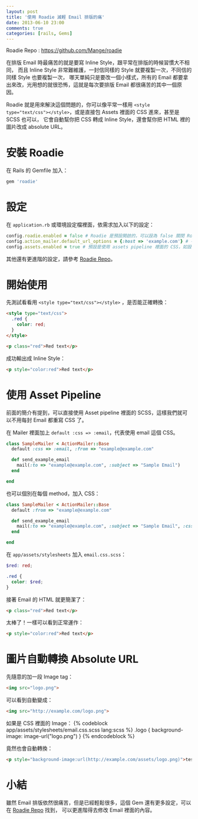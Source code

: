 ```yaml
---
layout: post
title: '使用 Roadie 減輕 Email 排版的痛'
date: 2013-06-10 23:00
comments: true
categories: [rails, Gems]
---
```


Roadie Repo : <https://github.com/Mange/roadie>

在排版 Email 時最痛苦的就是要寫 Inline Style，跟平常在排版的時候習慣大不相同，
而且 Inline Style 非常難維護，一封信同樣的 Style 就要複製一次，不同信的同樣 Style 也要複製一次，
哪天單純只是要改一個小樣式，所有的 Email 都要拿出來改，光用想的就很恐怖，這就是每次要排版 Email 都很痛苦的其中一個原因。

Roadie 就是用來解決這個問題的，你可以像平常一樣用 `<style type="text/css"></style>`，或是直接包 Assets 裡面的 CSS 進來，甚至是 SCSS 也可以，
它會自動幫你把 CSS 轉成 Inline Style，還會幫你把 HTML 裡的圖片改成 absolute URL。

<!--more-->


# 安裝 Roadie

在 Rails 的 Gemfile 加入：

```ruby Gemfile
gem 'roadie' 
```

# 設定

在 `application.rb` 或環境設定檔裡面，依需求加入以下的設定：

```ruby application.rb
config.roadie.enabled = false # Roadie 是預設開啟的，可以設為 false 關閉 Roadie。  
config.action_mailer.default_url_options = {:host => 'example.com'} # 有這行會自動將圖片的網址變成 Absolute。  
config.assets.enabled = true # 預設是使用 assets pipeline 裡面的 CSS，如設為 false，則會到 `public/stylesheets` 裡面找。  
```

其他還有更進階的設定，請參考 [Roadie Repo](https://github.com/Mange/roadie)。


# 開始使用

先測試看看用 `<style type="text/css"></style>` ，是否能正確轉換：
```html
<style type="text/css">
  .red {
    color: red;
  }
</style>

<p class="red">Red text</p>
```

成功輸出成 Inline Style：
```html
<p style="color:red">Red text</p>
```


# 使用 Asset Pipeline

前面的簡介有提到，可以直接使用 Asset pipeline 裡面的 SCSS，這樣我們就可以不用每封 Email 都重寫 CSS 了。


在 Mailer 裡面加上 `default :css => :email`，代表使用 email 這個 CSS。
```ruby app/mailers/sample_mailer.rb
class SampleMailer < ActionMailer::Base
  default :css => :email, :from => "example@example.com"

  def send_example_email
    mail(:to => "example@example.com", :subject => "Sample Email")
  end

end
```

也可以個別在每個 method，加入 CSS：
```ruby app/mailers/sample_mailer.rb
class SampleMailer < ActionMailer::Base
  default :from => "example@example.com"

  def send_example_email
    mail(:to => "example@example.com", :subject => "Sample Email", :css => [:email])
  end

end
```

在 `app/assets/stylesheets` 加入 `email.css.scss`：

```scss app/assets/stylesheets/email.css.scss
$red: red;

.red {
  color: $red;
}
```

接著 Email 的 HTML 就更簡潔了：
```html
<p class="red">Red text</p>
```

太棒了！一樣可以看到正常運作：
```html
<p style="color:red">Red text</p>
```


# 圖片自動轉換 Absolute URL

先隨意的加一段 Image tag：
```html
<img src="logo.png">
```

可以看到自動變成：
```html
<img src="http://example.com/logo.png">
```

如果是 CSS 裡面的 Image：
{% codeblock app/assets/stylesheets/email.css.scss  lang:scss %}
.logo {
  background-image: image-url("logo.png")
}
{% endcodeblock %}

竟然也會自動轉換：

```html
<p style="background-image:url(http://example.com/assets/logo.png)">test</p>
```



# 小結

雖然 Email 排版依然很痛苦，但是已經輕鬆很多，這個 Gem 還有更多設定，可以在 [Roadie Repo](https://github.com/Mange/roadie) 找到，
可以更進階得去修改 Email 裡面的內容。




















